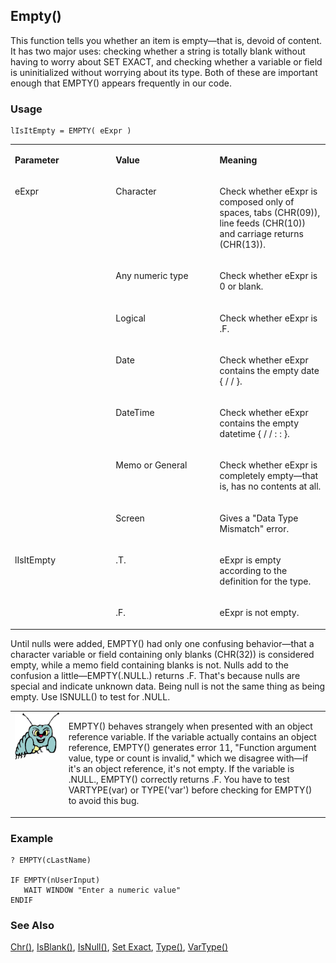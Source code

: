 ## Empty()

This function tells you whether an item is empty&mdash;that is, devoid of content. It has two major uses: checking whether a string is totally blank without having to worry about SET EXACT, and checking whether a variable or field is uninitialized without worrying about its type. Both of these are important enough that EMPTY() appears frequently in our code.

### Usage

```foxpro
lIsItEmpty = EMPTY( eExpr )
```
<table>
<tr>
  <td width="32%" valign="top">
  <p><b>Parameter</b></p>
  </td>
  <td width=23% valign=top>
  <p><b>Value</b></p>
  </td>
  <td width=45% valign=top>
  <p><b>Meaning</b></p>
  </td>
 </tr>
<tr>
  <td width=32% rowspan=4 valign=top>
  <p>eExpr</p>
  &nbsp;</td>
  <td width=23% valign=top>
  <p>Character</p>
  </td>
  <td width=45% valign=top>
  <p>Check whether eExpr is composed only of spaces, tabs (CHR(09)), line feeds (CHR(10)) and carriage returns (CHR(13)).</p>
  </td>
 </tr>
<tr>
  <td width=33% valign=top>
  <p>Any numeric type</p>
  </td>
  <td width=67% valign=top>
  <p>Check whether eExpr is 0 or blank.</p>
  </td>
 </tr>
<tr>
  <td width=33% valign=top>
  <p>Logical</p>
  </td>
  <td width=67% valign=top>
  <p>Check whether eExpr is .F.</p>
  </td>
 </tr>
<tr>
  <td width=33% valign=top>
  <p>Date</p>
  </td>
  <td width=67% valign=top>
  <p>Check whether eExpr contains the empty date {  / /  }.</p>
  </td>
 </tr>
<tr>
  <td width="32%" valign="top">
  &nbsp;</td>
  <td width=23% valign=top>
  <p>DateTime</p>
  </td>
  <td width=45% valign=top>
  <p>Check whether eExpr contains the empty datetime {  / /     :  : }.</p>
  </td>
 </tr>
<tr>
  <td width=32% rowspan=2 valign=top>
  &nbsp;</td>
  <td width=23% valign=top>
  <p>Memo or General</p>
  </td>
  <td width=45% valign=top>
  <p>Check whether eExpr is completely empty&mdash;that is, has no contents at all.</p>
  </td>
 </tr>
<tr>
  <td width=33% valign=top>
  <p>Screen</p>
  </td>
  <td width=67% valign=top>
  <p>Gives a &quot;Data Type Mismatch&quot; error.</p>
  </td>
 </tr>
<tr>
  <td width=32% rowspan=2 valign=top>
  <p>lIsItEmpty</p>
  &nbsp;</td>
  <td width=23% valign=top>
  <p>.T.</p>
  </td>
  <td width=45% valign=top>
  <p>eExpr is empty according to the definition for the type.</p>
  </td>
 </tr>
<tr>
  <td width=33% valign=top>
  <p>.F.</p>
  </td>
  <td width=67% valign=top>
  <p>eExpr is not empty.</p>
  </td>
 </tr>
</table>

Until nulls were added, EMPTY() had only one confusing behavior&mdash;that a character variable or field containing only blanks (CHR(32)) is considered empty, while a memo field containing blanks is not. Nulls add to the confusion a little&mdash;EMPTY(.NULL.) returns .F. That's because nulls are special and indicate unknown data. Being null is not the same thing as being empty. Use ISNULL() to test for .NULL.

<table>
<tr>
  <td width="17%" valign="top">
<img width="95" height="77" src="bug.gif">
  </td>
  <td width=83%>
  <p>EMPTY() behaves strangely when presented with an object reference variable. If the variable actually contains an object reference, EMPTY() generates error 11, &quot;Function argument value, type or count is invalid,&quot; which we disagree with&mdash;if it's an object reference, it's not empty. If the variable is .NULL., EMPTY() correctly returns .F. You have to test VARTYPE(var) or TYPE('var') before checking for EMPTY() to avoid this bug.</p>
  </td>
 </tr>
</table>

### Example

```foxpro
? EMPTY(cLastName)

IF EMPTY(nUserInput)
   WAIT WINDOW "Enter a numeric value"
ENDIF
```
### See Also

[Chr()](s4g003.md), [IsBlank()](s4g044.md), [IsNull()](s4g439.md), [Set Exact](s4g090.md), [Type()](s4g027.md), [VarType()](s4g027.md)
